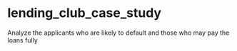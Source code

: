 # lending_club_case_study
Analyze the applicants who are likely to default and those who may pay the loans fully
